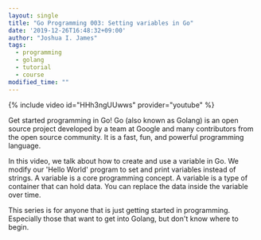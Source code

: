 ```yaml
---
layout: single
title: "Go Programming 003: Setting variables in Go"
date: '2019-12-26T16:48:32+09:00'
author: "Joshua I. James"
tags:
  - programming
  - golang
  - tutorial
  - course
modified_time: ""
---
```


{% include video id="HHh3ngUUwws" provider="youtube" %}

Get started programming in Go! Go (also known as Golang) is an open source project developed by a team at Google and many contributors from the open source community. It is a fast, fun, and powerful programming language.

In this video, we talk about how to create and use a variable in Go. We modify our 'Hello World' program to set and print variables instead of strings. A variable is a core programming concept. A variable is a type of container that can hold data. You can replace the data inside the variable over time.

This series is for anyone that is just getting started in programming. Especially those that want to get into Golang, but don't know where to begin.
